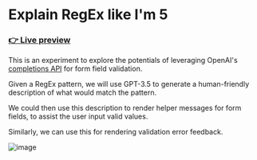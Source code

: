 # Explain RegEx like I'm 5

### [👉 Live preview](https://eli5-regex.vercel.app/)

This is an experiment to explore the potentials of leveraging OpenAI's [completions API](https://platform.openai.com/docs/api-reference/completions) for form field validation.

Given a RegEx pattern, we will use GPT-3.5 to generate a human-friendly description of what would match the pattern.

We could then use this description to render helper messages for form fields, to assist the user input valid values.

Similarly, we can use this for rendering validation error feedback.

![image](https://user-images.githubusercontent.com/17537040/224511366-6ff97d79-8320-4bd7-b177-548fa8a47781.png)
